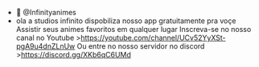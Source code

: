 - 👋 @Infinityanimes
- ola a studios infinito dispobiliza nosso app gratuitamente pra voçe
Assistir seus animes favoritos em qualquer lugar
Inscreva-se no nosso canal no Youtube >https://youtube.com/channel/UCv52YyXSt-pgA9u4dnZLnUw
Ou entre no nosso servidor no discord >https://discord.gg/XKb6qC6UMd
